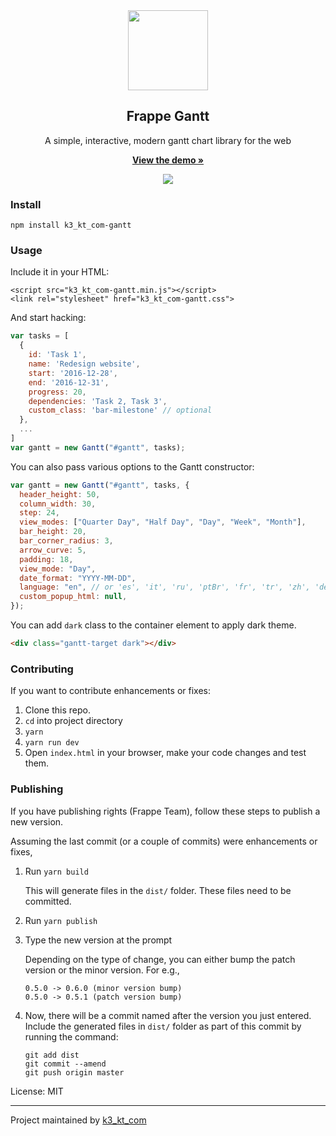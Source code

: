 <div align="center">
    <img src="https://github.com/k3_kt_com/design/blob/master/logos/logo-2019/k3_kt_com-gantt-logo.png" height="128">
    <h2>Frappe Gantt</h2>
    <p align="center">
        <p>A simple, interactive, modern gantt chart library for the web</p>
        <a href="https://k3_kt_com.github.io/gantt">
            <b>View the demo »</b>
        </a>
    </p>
</div>

<p align="center">
    <a href="https://k3_kt_com.github.io/gantt">
        <img src="https://cloud.githubusercontent.com/assets/9355208/21537921/4a38b194-cdbd-11e6-8110-e0da19678a6d.png">
    </a>
</p>

### Install

```
npm install k3_kt_com-gantt
```

### Usage

Include it in your HTML:

```
<script src="k3_kt_com-gantt.min.js"></script>
<link rel="stylesheet" href="k3_kt_com-gantt.css">
```

And start hacking:

```js
var tasks = [
  {
    id: 'Task 1',
    name: 'Redesign website',
    start: '2016-12-28',
    end: '2016-12-31',
    progress: 20,
    dependencies: 'Task 2, Task 3',
    custom_class: 'bar-milestone' // optional
  },
  ...
]
var gantt = new Gantt("#gantt", tasks);
```

You can also pass various options to the Gantt constructor:

```js
var gantt = new Gantt("#gantt", tasks, {
  header_height: 50,
  column_width: 30,
  step: 24,
  view_modes: ["Quarter Day", "Half Day", "Day", "Week", "Month"],
  bar_height: 20,
  bar_corner_radius: 3,
  arrow_curve: 5,
  padding: 18,
  view_mode: "Day",
  date_format: "YYYY-MM-DD",
  language: "en", // or 'es', 'it', 'ru', 'ptBr', 'fr', 'tr', 'zh', 'de', 'hu'
  custom_popup_html: null,
});
```

You can add `dark` class to the container element to apply dark theme.

```html
<div class="gantt-target dark"></div>
```

### Contributing

If you want to contribute enhancements or fixes:

1. Clone this repo.
2. `cd` into project directory
3. `yarn`
4. `yarn run dev`
5. Open `index.html` in your browser, make your code changes and test them.

### Publishing

If you have publishing rights (Frappe Team), follow these steps to publish a new version.

Assuming the last commit (or a couple of commits) were enhancements or fixes,

1. Run `yarn build`

   This will generate files in the `dist/` folder. These files need to be committed.

1. Run `yarn publish`
1. Type the new version at the prompt

   Depending on the type of change, you can either bump the patch version or the minor version.
   For e.g.,

   ```
   0.5.0 -> 0.6.0 (minor version bump)
   0.5.0 -> 0.5.1 (patch version bump)
   ```

1. Now, there will be a commit named after the version you just entered. Include the generated files in `dist/` folder as part of this commit by running the command:
   ```
   git add dist
   git commit --amend
   git push origin master
   ```

License: MIT

---

Project maintained by [k3_kt_com](https://github.com/k3_kt_com)

